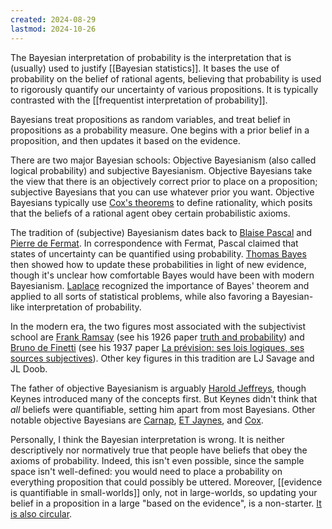 ```yaml
---
created: 2024-08-29
lastmod: 2024-10-26
---
```


The Bayesian interpretation of probability is the interpretation that is (usually) used to justify [[Bayesian statistics]]. It bases the use of probability on the belief of rational agents, believing that probability is used to rigorously quantify our uncertainty of various propositions. It is typically contrasted with the [[frequentist interpretation of probability]]. 

Bayesians treat propositions as random variables, and treat belief in propositions as a probability measure. One begins with a prior belief in a proposition, and then updates it based on the evidence. 

There are two major Bayesian schools: Objective Bayesianism (also called logical probability) and subjective Bayesianism. Objective Bayesians take the view that there is an objectively correct prior to place on a proposition; subjective Bayesians that you can use whatever prior you want. Objective Bayesians typically use [Cox's theorems](https://en.wikipedia.org/wiki/Cox%27s_theorem) to define rationality, which posits that the beliefs of a rational agent obey certain probabilistic axioms. 

The tradition of (subjective) Bayesianism dates back to [Blaise Pascal](https://en.wikipedia.org/wiki/Blaise_Pascal) and [Pierre de Fermat](https://en.wikipedia.org/wiki/Pierre_de_Fermat). In correspondence with Fermat, Pascal claimed that states of uncertainty can be quantified using probability. [Thomas Bayes](https://en.wikipedia.org/wiki/Thomas_Bayes) then showed how to update these probabilities in light of new evidence, though it's unclear how comfortable Bayes would have been with modern Bayesianism. [Laplace](https://en.wikipedia.org/wiki/Pierre-Simon_Laplace) recognized the importance of Bayes' theorem and applied to all sorts of statistical problems, while also favoring a Bayesian-like interpretation of probability. 

In the modern era, the two figures most associated with the subjectivist school are [Frank Ramsay](https://en.wikipedia.org/wiki/Frank_Ramsey_(mathematician)) (see his 1926 paper [truth and probability](https://fitelson.org/probability/ramsey.pdf)) and [Bruno de Finetti](https://en.wikipedia.org/wiki/Bruno_de_Finetti) (see his 1937 paper [La prévision: ses lois logiques, ses sources subjectives](http://www.numdam.org/item/AIHP_1937__7_1_1_0.pdf)).  Other key figures in this tradition are LJ Savage and JL Doob. 

The father of objective Bayesianism is arguably [Harold Jeffreys](https://en.wikipedia.org/wiki/Harold_Jeffreys), though Keynes introduced many of the concepts first. But Keynes didn't think that _all_ beliefs were quantifiable, setting him apart from most Bayesians. Other notable objective Bayesians are [Carnap](https://en.wikipedia.org/wiki/Rudolf_Carnap), [ET Jaynes](https://en.wikipedia.org/wiki/Edwin_Thompson_Jaynes), and [Cox](https://en.wikipedia.org/wiki/Richard_Threlkeld_Cox).   

Personally, I think the Bayesian interpretation is wrong. It is neither descriptively nor normatively true that people have beliefs that obey the axioms of probability. Indeed, this isn't even possible, since the sample space isn't well-defined: you would need to place a probability on everything proposition that could possibly be uttered. Moreover, [[evidence is quantifiable in small-worlds]] only, not in large-worlds, so updating your belief in a proposition in a large "based on the evidence", is a non-starter. [It is also circular](https://benchugg.com/writing/you-need-a-theory/). 

